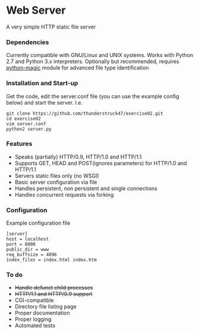 # Web Server

A very simple HTTP static file server

### Dependencies

Currently compatible with GNU/Linux and UNIX systems. Works with Python 2.7 and Python 3.x interpreters. Optionally but recommended, requires [python-magic](https://github.com/ahupp/python-magic) module for advanced file type identification

### Installation and Start-up

Get the code, edit the server.conf file (you can use the example config below) and start the server. I.e.
````
git clone https://github.com/thunderstruck47/exercise02.git
cd exercise02
vim server.conf
python2 server.py
````

### Features

* Speaks (partially) HTTP/0.9, HTTP/1.0 and HTTP/1.1
* Supports GET, HEAD and POST(ignores parameters) for HTTP/1.0 and HTTP/1.1
* Servers static files only (no WSGI)
* Basic server configuration via file
* Handles persistent, non persistent and single connections
* Handles concurrent requests via forking

### Configuration

Example configuration file

````
[server]
host = localhost
port = 8000
public_dir = www
req_buffsize = 4096
index_files = index.html index.htm
````

### To do

* ~~Handle defunct child processes~~
* ~~HTTP/1.1 and HTTP/0.9 support~~
* CGI-compatible
* Directory file listing page
* Proper documentation
* Proper logging
* Automated tests
